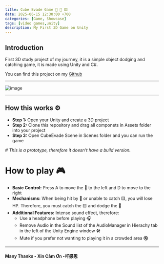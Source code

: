 ```yaml
---
title: Cube Evade Game 🍆 🔴 🟨
date: 2025-06-15 12:30:00 +700
categories: [Game, Showcase]
tags: [video games,unity]
description: My First 3D Game on Unity
---
```


## Introduction

First 3D study project of my journey, it is a simple object dodging and catching game, it is made using Unity and C#. 

You can find this project on my [Github](https://github.com/vntortoise724/Unity3D-Cube-Evader)

---

![image](https://github.com/user-attachments/assets/8f05a214-9856-4571-8816-5cabff183c40)

---

## How this works ⚙️

- **Step 1:** Open your Unity and create a 3D project
- **Step 2:** Clone this repository and drag all componets in Assets folder into your project
- **Step 3:** Open CubeEvade Scene in Scenes folder and you can run the game

_# This is a prototype, therefore it doesn't have a build version._

# How to play 🎮

- **Basic Control:** Press A to move the 🍆 to the left and D to move to the right
- **Mechanisms:** When being hit by 🔴 or unable to catch 🟨, you will lose HP. Therefore, you must catch the 🟨 and dodge the 🔴
- **Additional Features:** Intense sound effect, therefore:
  - Use a headphone before playing 🎧
  - Remove Audio in the Sound list of the AudioManager in Hierachy tab in the left of the Unity Engine window 🛠️
  - Mute if you prefer not wanting to playing it in a crowded area 🔇

---

#### Many Thanks - Xin Cảm Ơn -吀感恩
